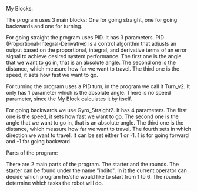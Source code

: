 My Blocks:

The program uses 3 main blocks: One for going straight, one for going backwards and one for turning.

For going straight the program uses PID. It has 3 parameters. PID (Proportional-Integral-Derivative) is a control algorithm that adjusts an output based on the proportional, integral, and derivative terms of an error signal to achieve desired system performance. The first one is the angle that we want to go in, that is an absolute angle. The second one is the distance, which measure how far we want to travel. The third one is the speed, it sets how fast we want to go.

For turning the program uses a PID turn, in the program we call it Turn_v2. It only has 1 parameter which is the absolute angle. There is no speed parameter, since the My Block calculates it by itself.

For going backwards we use Gyro_Straight2. It has 4 parameters. The first one is the speed, it sets how fast we want to go. The second one is the angle that we want to go in, that is an absolute angle. The third one is the distance, which measure how far we want to travel. The fourth sets in which direction we want to travel. It can be set either 1 or -1. 1 is for going forward and -1 for going backward.

Parts of the program:

There are 2 main parts of the program. The starter and the rounds. The starter can be found under the name "indito". In it the current operator can decide which program he/she would like to start from 1 to 6. The rounds determine which tasks the robot will do.
